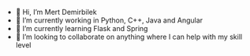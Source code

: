 - 👋 Hi, I’m Mert Demirbilek
- 👀 I’m currently working in Python, C++, Java and Angular
- 🌱 I’m currently learning Flask and Spring
- 💞️ I’m looking to collaborate on anything where I can help with my skill level

<!---
Kamigiri/Kamigiri is a ✨ special ✨ repository because its `README.md` (this file) appears on your GitHub profile.
You can click the Preview link to take a look at your changes.
--->
